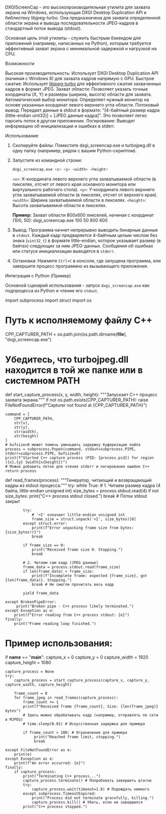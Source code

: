 DXGIScreenCap - это высокопроизводительная утилита для захвата экрана на Windows, использующая DXGI Desktop Duplication API и библиотеку libjpeg-turbo. Она предназначена для захвата определенной области экрана и вывода последовательности JPEG-кадров в стандартный поток вывода (stdout).

Основная цель этой утилиты - служить быстрым бэкендом для приложений (например, написанных на Python), которым требуется эффективный захват экрана с минимальной задержкой и нагрузкой на CPU.

Возможности

   Высокая производительность: Использует DXGI Desktop Duplication API (начиная с Windows 8) для захвата кадров напрямую с GPU.
   Быстрое сжатие: Использует [libjpeg-turbo](https://libjpeg-turbo.org/) для эффективного сжатия захваченных кадров в формат JPEG.
   Захват области: Позволяет указать точные координаты (X, Y) и размеры (ширина, высота) области для захвата.
   Автоматический выбор монитора: Определяет нужный монитор на основе указанных координат левого верхнего угла области.
   Потоковый вывод: Передает данные в stdout в формате: "[4-байтный размер кадра (little-endian uint32)] + [JPEG данные кадра]". Это позволяет легко парсить поток в другом приложении.
   Логирование: Выводит информацию об инициализации и ошибках в stderr.

Использование

1.  Скопируйте файлы: Поместите dxgi_screencap.exe и turbojpeg.dll в одну папку (например, рядом с вашим Python-скриптом).
2.  Запустите из командной строки:
    ```bash
    dxgi_screencap.exe <x> <y> <width> <height>
    ```
       `<x>`: X-координата левого верхнего угла захватываемой области (в пикселях, отсчет от левого края основного монитора или виртуального рабочего стола).
       `<y>`: Y-координата левого верхнего угла захватываемой области (в пикселях, отсчет от верхнего края).
       `<width>`: Ширина захватываемой области в пикселях.
       `<height>`: Высота захватываемой области в пикселях.

    **Пример:** Захват области 800x600 пикселей, начиная с координат (100, 50):
    dxgi_screencap.exe 100 50 800 600
3.  Вывод:
       Программа начнет непрерывно выводить бинарные данные в `stdout`.
       Каждый кадр предваряется 4-байтным целым числом без знака (`uint32_t`) в формате little-endian, которое указывает размер (в байтах) следующих за ним JPEG-данных.
       Сообщения об ошибках или статусе инициализации выводятся в `stderr`.
4.  Остановка: Нажмите `Ctrl+C` в консоли, где запущена программа, или завершите процесс программно из вызывающего приложения.

Интеграция с Python (Пример)

Основной сценарий использования - запуск `dxgi_screencap.exe` как подпроцесса из Python и чтение его `stdout`.

import subprocess
import struct
import os

# Путь к исполняемому файлу C++
CPP_CAPTURER_PATH = os.path.join(os.path.dirname(__file__), "dxgi_screencap.exe")
# Убедитесь, что turbojpeg.dll находится в той же папке или в системном PATH

def start_capture_process(x, y, width, height):
    """Запускает C++ процесс захвата экрана."""
    if not os.path.exists(CPP_CAPTURER_PATH):
        raise FileNotFoundError(f"Capturer not found at {CPP_CAPTURER_PATH}")

    command = [
        CPP_CAPTURER_PATH,
        str(x),
        str(y),
        str(width),
        str(height)
    ]
    # bufsize=0 может помочь уменьшить задержку буферизации пайпа
    process = subprocess.Popen(command, stdout=subprocess.PIPE, stderr=subprocess.PIPE, bufsize=0)
    print(f"Started C++ capture process (PID: {process.pid}) for region ({x},{y} {width}x{height})")
    # Можно добавить поток для чтения stderr и логирования ошибок C++
    return process

def read_frames(process):
    """Генератор, читающий и возвращающий кадры из stdout процесса."""
    try:
        while True:
            # 1. Читаем размер кадра (4 байта, little-endian unsigned int)
            size_bytes = process.stdout.read(4)
            if not size_bytes:
                print("C++ process stdout closed.")
                break # Поток stdout закрыт

            try:
                # '<I' означает little-endian unsigned int
                frame_size = struct.unpack('<I', size_bytes)[0]
            except struct.error:
                print(f"Error unpacking frame size from bytes: {size_bytes!r}")
                break

            if frame_size == 0:
                print("Received frame size 0. Stopping.")
                break

            # 2. Читаем сам кадр (JPEG данные)
            frame_data = process.stdout.read(frame_size)
            if len(frame_data) < frame_size:
                print(f"Incomplete frame: expected {frame_size}, got {len(frame_data)}. Stopping.")
                break # Не смогли прочитать весь кадр

            yield frame_data

    except BrokenPipeError:
         print("Broken pipe - C++ process likely terminated.")
    except Exception as e:
        print(f"Error reading from C++ process stdout: {e}")
    finally:
        print("Frame reading loop finished.")


# Пример использования:
if __name__ == "__main__":
    capture_x = 0
    capture_y = 0
    capture_width = 1920
    capture_height = 1080

    capture_process = None
    try:
        capture_process = start_capture_process(capture_x, capture_y, capture_width, capture_height)

        frame_count = 0
        for frame_jpeg in read_frames(capture_process):
            frame_count += 1
            print(f"Received frame {frame_count}, Size: {len(frame_jpeg)} bytes")
            # Здесь можно обрабатывать кадр (например, отправлять по сети в MJPEG)
            # time.sleep(0.01) # Искусственная задержка для примера

            if frame_count > 100: # Ограничение для примера
                 print("Reached frame limit, stopping.")
                 break

    except FileNotFoundError as e:
        print(e)
    except Exception as e:
        print(f"An error occurred: {e}")
    finally:
        if capture_process:
            print("Terminating C++ process...")
            capture_process.terminate() # Попробовать завершить штатно
            try:
                capture_process.wait(timeout=1.0) # Подождать немного
            except subprocess.TimeoutExpired:
                print("Process did not terminate gracefully, killing.")
                capture_process.kill() # Убить, если не завершился
            print("C++ process stopped.")
